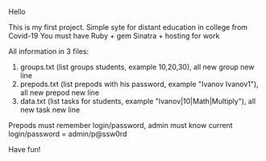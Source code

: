 Hello 

This is my first project. Simple syte for distant education in college from Covid-19
You must have Ruby + gem Sinatra + hosting for work

All information in 3 files:
1) groups.txt (list groups students, example 10,20,30), all new group new line
2) prepods.txt (list prepods with his password, example "Ivanov Ivanov1"), all new prepod new line
3) data.txt (list tasks for students, example "Ivanov|10|Math|Multiply"), all new task new line

Prepods must remember login/password, admin must know current login/password = admin/p@ssw0rd

Have fun!
